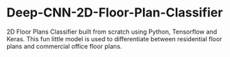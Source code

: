 # Deep-CNN-2D-Floor-Plan-Classifier
2D Floor Plans Classifier built from scratch using Python, Tensorflow and Keras. This fun little model is used to differentiate between residential floor plans and commercial office floor plans.
